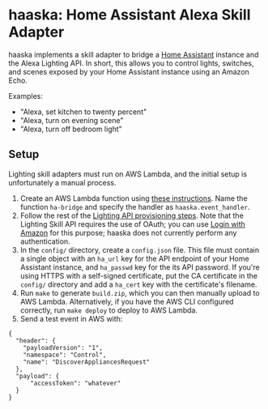 # haaska: Home Assistant Alexa Skill Adapter

haaska implements a skill adapter to bridge a [Home Assistant](https://home-assistant.io) instance and the Alexa Lighting API. In short, this allows you to control lights, switches, and scenes exposed by your Home Assistant instance using an Amazon Echo.

Examples:

- "Alexa, set kitchen to twenty percent"
- "Alexa, turn on evening scene"
- "Alexa, turn off bedroom light"

## Setup

Lighting skill adapters must run on AWS Lambda, and the initial setup is unfortunately a manual process. 

1. Create an AWS Lambda function using [these instructions](https://developer.amazon.com/public/binaries/content/assets/html/alexa-lighting-api.html#creating-a-lambda-function). Name the function `ha-bridge` and specify the handler as `haaska.event_handler`.
2. Follow the rest of the [Lighting API provisioning steps](https://developer.amazon.com/public/binaries/content/assets/html/alexa-lighting-api.html#what-you-need-to-do-return). Note that the Lighting Skill API requires the use of OAuth; you can use [Login with Amazon](http://login.amazon.com) for this purpose; haaska does not currently perform any authentication.
3. In the `config/` directory, create a `config.json` file. This file must contain a single object with an `ha_url` key for the API endpoint of your Home Assistant instance, and `ha_passwd` key for the its API password. If you're using HTTPS with a self-signed certificate, put the CA certificate in the `config/` directory and add a `ha_cert` key with the certificate's filename.
4. Run `make` to generate `build.zip`, which you can then manually upload to AWS Lambda. Alternatively, if you have the AWS CLI configured correctly, run `make deploy` to deploy to AWS Lambda.
5. Send a test event in AWS with:

  ```
  {
    "header": {
      "payloadVersion": "1",
      "namespace": "Control",
      "name": "DiscoverAppliancesRequest"
    },
    "payload": {
        "accessToken": "whatever"
    }
  }
  ```
